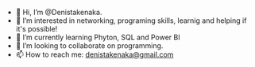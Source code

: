 - 👋 Hi, I’m @Denistakenaka.
- 👀 I’m interested in networking, programing skills, learnig and helping if it's possible! 
- 🌱 I’m currently learning Phyton, SQL and Power BI 
- 💞️ I’m looking to collaborate on programming. 
- 📫 How to reach me: denistakenaka@gmail.com 

<!---
Dnstilt/Dnstilt is a ✨ special ✨ repository because its `README.md` (this file) appears on your GitHub profile.
You can click the Preview link to take a look at your changes.
--->
